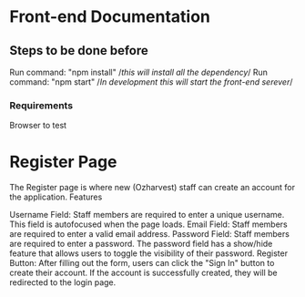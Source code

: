 # Front-end Documentation

## Steps to be done before

Run command: "npm install"  /_this will install all the dependency_/
Run command: "npm start"    /_In development this will start the front-end serever_/

### Requirements

Browser to test

# Register Page

The Register page is where new (Ozharvest) staff can create an account for the application.
Features

Username Field: Staff members are required to enter a unique username. This field is autofocused when the page loads.
Email Field: Staff members are required to enter a valid email address.
Password Field: Staff members are required to enter a password. The password field has a show/hide feature that allows users to toggle the visibility of their password.
Register Button: After filling out the form, users can click the "Sign In" button to create their account. If the account is successfully created, they will be redirected to the login page.
